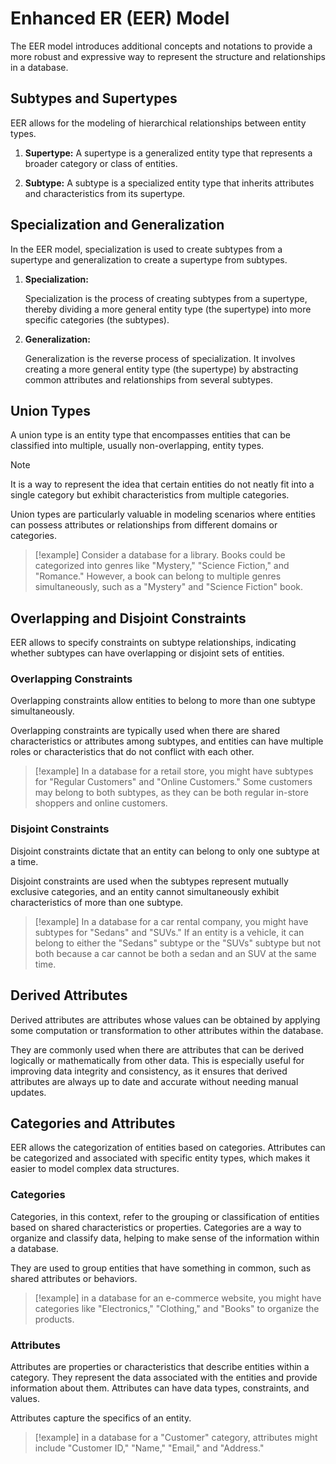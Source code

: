 # Enhanced ER (EER) Model

The EER model introduces additional concepts and notations to provide a more robust and expressive way to represent the structure and relationships in a database.

## Subtypes and Supertypes

EER allows for the modeling of hierarchical relationships between entity types.

1. **Supertype:** A supertype is a generalized entity type that represents a broader category or class of entities.
    
2. **Subtype:** A subtype is a specialized entity type that inherits attributes and characteristics from its supertype.
## Specialization and Generalization

In the EER model, specialization is used to create subtypes from a supertype and generalization to create a supertype from subtypes. 

1. **Specialization:**
    
	Specialization is the process of creating subtypes from a supertype, thereby dividing a more general entity type (the supertype) into more specific categories (the subtypes).
        
2. **Generalization:**
    
    Generalization is the reverse process of specialization. It involves creating a more general entity type (the supertype) by abstracting common attributes and relationships from several subtypes.

## Union Types 

A union type is an entity type that encompasses entities that can be classified into multiple, usually non-overlapping, entity types. 

> [!note]
> It is a way to represent the idea that certain entities do not neatly fit into a single category but exhibit characteristics from multiple categories.

Union types are particularly valuable in modeling scenarios where entities can possess attributes or relationships from different domains or categories. 

> [!example]
> Consider a database for a library. Books could be categorized into genres like "Mystery," "Science Fiction," and "Romance." However, a book can belong to multiple genres simultaneously, such as a "Mystery" and "Science Fiction" book. 

## Overlapping and Disjoint Constraints 

EER allows to specify constraints on subtype relationships, indicating whether subtypes can have overlapping or disjoint sets of entities.

### Overlapping Constraints

Overlapping constraints allow entities to belong to more than one subtype simultaneously. 

Overlapping constraints are typically used when there are shared characteristics or attributes among subtypes, and entities can have multiple roles or characteristics that do not conflict with each other. 

> [!example] 
> In a database for a retail store, you might have subtypes for "Regular Customers" and "Online Customers." Some customers may belong to both subtypes, as they can be both regular in-store shoppers and online customers.

### Disjoint Constraints

Disjoint constraints dictate that an entity can belong to only one subtype at a time. 

Disjoint constraints are used when the subtypes represent mutually exclusive categories, and an entity cannot simultaneously exhibit characteristics of more than one subtype. 

>[!example]
>In a database for a car rental company, you might have subtypes for "Sedans" and "SUVs." If an entity is a vehicle, it can belong to either the "Sedans" subtype or the "SUVs" subtype but not both because a car cannot be both a sedan and an SUV at the same time.

## Derived Attributes 

Derived attributes are attributes whose values can be obtained by applying some computation or transformation to other attributes within the database.

They are commonly used when there are attributes that can be derived logically or mathematically from other data. This is especially useful for improving data integrity and consistency, as it ensures that derived attributes are always up to date and accurate without needing manual updates.

## Categories and Attributes

EER allows the categorization of entities based on categories. Attributes can be categorized and associated with specific entity types, which makes it easier to model complex data structures.

### Categories

Categories, in this context, refer to the grouping or classification of entities based on shared characteristics or properties. Categories are a way to organize and classify data, helping to make sense of the information within a database.
   
They are used to group entities that have something in common, such as shared attributes or behaviors. 

> [!example]
> in a database for an e-commerce website, you might have categories like "Electronics," "Clothing," and "Books" to organize the products.

### Attributes

Attributes are properties or characteristics that describe entities within a category. They represent the data associated with the entities and provide information about them. Attributes can have data types, constraints, and values.
   
Attributes capture the specifics of an entity. 

> [!example]
> in a database for a "Customer" category, attributes might include "Customer ID," "Name," "Email," and "Address."